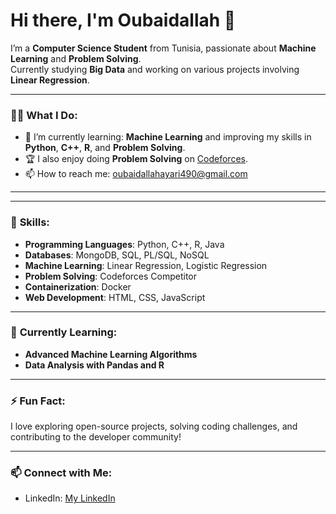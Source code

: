 # Hi there, I'm Oubaidallah 👋




I’m a **Computer Science Student** from Tunisia, passionate about **Machine Learning** and **Problem Solving**.  
Currently studying **Big Data** and working on various projects involving **Linear Regression**.

---

### 👨‍💻 **What I Do:**

- 🌱 I’m currently learning: **Machine Learning** and improving my skills in **Python**, **C++**, **R**, and **Problem Solving**.
- 🏆 I also enjoy doing **Problem Solving** on [Codeforces](https://codeforces.com/profile/oubaidallahayari490).
- 📫 How to reach me: oubaidallahayari490@gmail.com

---


---

### 🌟 **Skills:**

- **Programming Languages**: Python, C++, R, Java
- **Databases**: MongoDB, SQL, PL/SQL, NoSQL
- **Machine Learning**: Linear Regression, Logistic Regression
- **Problem Solving**: Codeforces Competitor
- **Containerization**: Docker
- **Web Development**: HTML, CSS, JavaScript

---

### 📝 **Currently Learning:**

- **Advanced Machine Learning Algorithms**
- **Data Analysis with Pandas and R**

---

### ⚡ **Fun Fact:**
I love exploring open-source projects, solving coding challenges, and contributing to the developer community!

---

### 📫 **Connect with Me:**


- LinkedIn: [My LinkedIn](https://www.linkedin.com/in/ayari-oubaidallah-92633b264/)


